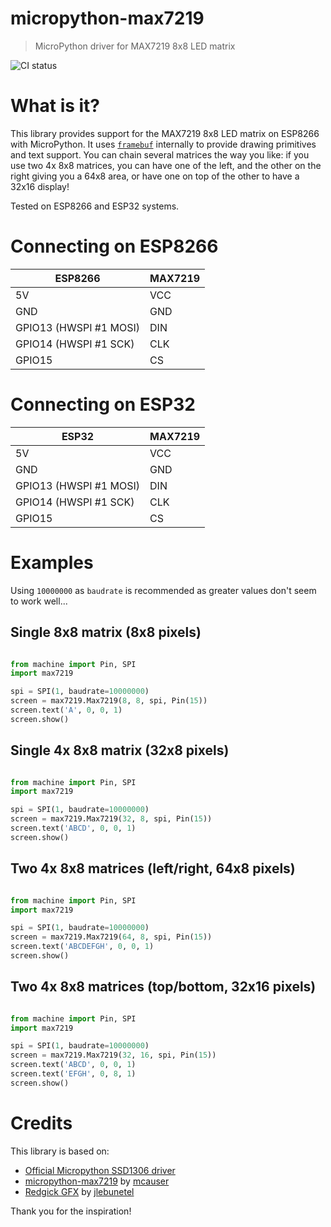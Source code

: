 # micropython-max7219

> MicroPython driver for MAX7219 8x8 LED matrix

![CI status](https://github.com/vrialland/micropython-max7219/workflows/CI/badge.svg?branch=main)

# What is it?

This library provides support for the MAX7219 8x8 LED matrix on ESP8266 with MicroPython.
It uses [`framebuf`](https://docs.micropython.org/en/latest/esp8266/library/framebuf.html) internally to provide drawing primitives and text support.
You can chain several matrices the way you like: if you use two 4x 8x8 matrices, you can have
one of the left, and the other on the right giving you a 64x8 area, or have one on top of the other to have a 32x16 display!

Tested on ESP8266 and ESP32 systems.

# Connecting on ESP8266

| ESP8266                    | MAX7219 |
| -------------------------- | ------- |
| 5V                         | VCC     |
| GND                        | GND     |
| GPIO13 (HWSPI #1 MOSI)     | DIN     |
| GPIO14 (HWSPI #1 SCK)      | CLK     |
| GPIO15                     | CS      |

# Connecting on ESP32

| ESP32                      | MAX7219 |
| -------------------------- | ------- |
| 5V                         | VCC     |
| GND                        | GND     |
| GPIO13 (HWSPI #1 MOSI)     | DIN     |
| GPIO14 (HWSPI #1 SCK)      | CLK     |
| GPIO15                     | CS      |

# Examples

Using `10000000` as `baudrate` is recommended as greater values don't seem to work well...

## Single 8x8 matrix (8x8 pixels)

```python

from machine import Pin, SPI
import max7219

spi = SPI(1, baudrate=10000000)
screen = max7219.Max7219(8, 8, spi, Pin(15))
screen.text('A', 0, 0, 1)
screen.show()
```

## Single 4x 8x8 matrix (32x8 pixels)

```python

from machine import Pin, SPI
import max7219

spi = SPI(1, baudrate=10000000)
screen = max7219.Max7219(32, 8, spi, Pin(15))
screen.text('ABCD', 0, 0, 1)
screen.show()
```

## Two 4x 8x8 matrices (left/right, 64x8 pixels)

```python

from machine import Pin, SPI
import max7219

spi = SPI(1, baudrate=10000000)
screen = max7219.Max7219(64, 8, spi, Pin(15))
screen.text('ABCDEFGH', 0, 0, 1)
screen.show()
```

## Two 4x 8x8 matrices (top/bottom, 32x16 pixels)

```python

from machine import Pin, SPI
import max7219

spi = SPI(1, baudrate=10000000)
screen = max7219.Max7219(32, 16, spi, Pin(15))
screen.text('ABCD', 0, 0, 1)
screen.text('EFGH', 0, 8, 1)
screen.show()
```

# Credits

This library is based on:

- [Official Micropython SSD1306 driver](https://github.com/micropython/micropython/blob/master/drivers/display/ssd1306.py)
- [micropython-max7219](https://github.com/mcauser/micropython-max7219) by [mcauser](https://github.com/mcauser)
- [Redgick GFX](https://github.com/redgick/Redgick_GFX/tree/master/Redgick_MatrixMAX72XX) by [jlebunetel](https://github.com/jlebunetel)

Thank you for the inspiration!
